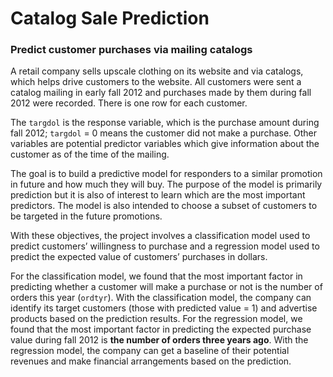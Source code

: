 # Catalog Sale Prediction
### Predict customer purchases via mailing catalogs
A retail company sells upscale clothing on its website and via catalogs, which helps drive customers to the website. All customers were sent a catalog mailing in early fall 2012 and purchases made by them during fall 2012 were recorded. There is one row for each customer.

The `targdol` is the response variable, which is the purchase amount during fall 2012; `targdol` = 0 means the customer did not make a purchase. Other variables are potential predictor variables which give information about the customer as of the time of the mailing.

The goal is to build a predictive model for responders to a similar promotion in future and how much they will buy. The purpose of the model is primarily prediction but it is also of interest to learn which are the most important predictors. The model is also intended to choose a subset of customers to be targeted in the future promotions.

With these objectives, the project involves a classification model used to predict customers’ willingness to purchase and a regression model used to predict the expected value of customers’ purchases in dollars. 

For the classification model, we found that the most important factor in predicting whether a customer will make a purchase or not is the number of orders this year (`ordtyr`). 
With the classification model, the company can identify its target customers (those with predicted value = 1) and advertise products based on the prediction results. 
For the regression model, we found that the most important factor in predicting the expected purchase value during fall 2012 is **the number of orders three years ago**. 
With the regression model, the company can get a baseline of their potential revenues and make financial arrangements based on the prediction.

